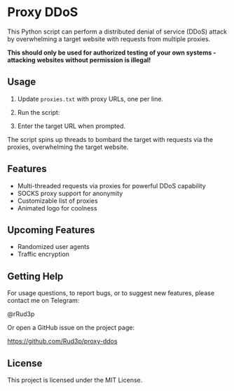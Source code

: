 # Proxy DDoS

This Python script can perform a distributed denial of service (DDoS) attack by overwhelming a target website with requests from multiple proxies.

**This should only be used for authorized testing of your own systems - attacking websites without permission is illegal!** 

## Usage

1. Update `proxies.txt` with proxy URLs, one per line.

2. Run the script: 

3. Enter the target URL when prompted.

The script spins up threads to bombard the target with requests via the proxies, overwhelming the target website.

## Features

- Multi-threaded requests via proxies for powerful DDoS capability  
- SOCKS proxy support for anonymity
- Customizable list of proxies
- Animated logo for coolness

## Upcoming Features

- Randomized user agents 
- Traffic encryption

## Getting Help 

For usage questions, to report bugs, or to suggest new features, please contact me on Telegram: 

@rRud3p

Or open a GitHub issue on the project page:

https://github.com/Rud3p/proxy-ddos

## License

This project is licensed under the MIT License.

